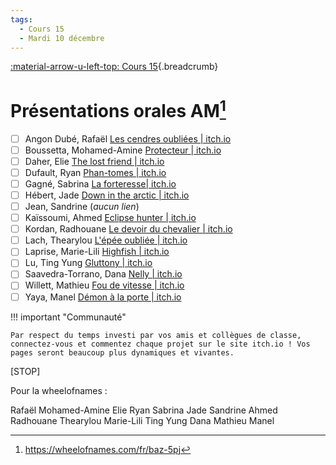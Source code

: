```yaml
---
tags:
  - Cours 15
  - Mardi 10 décembre
---
```


[:material-arrow-u-left-top: Cours 15](./cours15.md){.breadcrumb}

# Présentations orales AM[^won]

[^won]: <https://wheelofnames.com/fr/baz-5pj>

- [ ] Angon Dubé, Rafaël [Les cendres oubliées | itch.io](https://kostored.itch.io/les-cendres-oublies)
- [ ] Boussetta, Mohamed-Amine [Protecteur | itch.io](https://m-ab.itch.io/protecteur)
- [ ] Daher, Elie [The lost friend | itch.io](https://edhr07.itch.io/the-lost-friend)
- [ ] Dufault, Ryan [Phan-tomes | itch.io](https://ryandufault.itch.io/phan-tomes)
- [ ] Gagné, Sabrina [La forteresse| itch.io](https://saephiravelara.itch.io/la-forteresse-des-mes-perdues)
- [ ] Hébert, Jade [Down in the arctic | itch.io](https://jadoooooou.itch.io/down-in-the-arctic)
- [ ] Jean, Sandrine (_aucun lien_)
- [ ] Kaïssoumi, Ahmed [Eclipse hunter | itch.io](https://donpatchi.itch.io/eclipse-hunter)
- [ ] Kordan, Radhouane [Le devoir du chevalier | itch.io](https://merlinfoxwiz.itch.io/le-devoir-du-chevalier)
- [ ] Lach, Thearylou [L'épée oubliée | itch.io](https://ntrace.itch.io/lepee-oubliee)
- [ ] Laprise, Marie-Lili [Highfish | itch.io](https://lapriseml.itch.io/highfish)
- [ ] Lu, Ting Yung [Gluttony | itch.io](https://lung2.itch.io/gluttony)
- [ ] Saavedra-Torrano, Dana [Nelly | itch.io](https://d-saavedra-t.itch.io/nelly)
- [ ] Willett, Mathieu [Fou de vitesse | itch.io](https://ekiwillow.itch.io/fou-de-vitesse)
- [ ] Yaya, Manel [Démon à la porte | itch.io](https://manelyxoxo.itch.io/dmon-la-porte)

!!! important "Communauté"

    Par respect du temps investi par vos amis et collègues de classe, connectez-vous et commentez chaque projet sur le site itch.io ! Vos pages seront beaucoup plus dynamiques et vivantes.

[STOP]

Pour la wheelofnames :

Rafaël
Mohamed-Amine
Elie
Ryan
Sabrina
Jade
Sandrine
Ahmed
Radhouane
Thearylou
Marie-Lili
Ting Yung
Dana
Mathieu
Manel